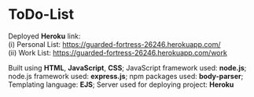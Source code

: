 # ToDo-List

Deployed **Heroku** link: <br>
(i) Personal List: https://guarded-fortress-26246.herokuapp.com/ <br>
(ii) Work List: https://guarded-fortress-26246.herokuapp.com/work <br>

Built using **HTML**, **JavaScript**, **CSS**; JavaScript framework used: **node.js**; node.js framework used: **express.js**; npm packages used: **body-parser**; Templating language: **EJS**; Server used for deploying project: **Heroku**
